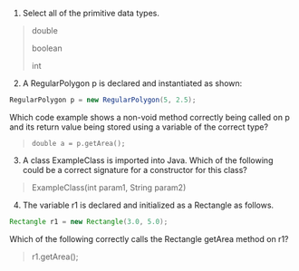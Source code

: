 1. Select all of the primitive data types.

> double
> 
> boolean
> 
> int

2. A RegularPolygon p is declared and instantiated as shown:

```java
RegularPolygon p = new RegularPolygon(5, 2.5);
```

Which code example shows a non-void method correctly being called on p and its return value being stored using a variable of the correct type?

> `double a = p.getArea();`

3. A class ExampleClass is imported into Java. Which of the following could be a correct signature for a constructor for this class? 

> ExampleClass(int param1, String param2)

4. The variable r1 is declared and initialized as a Rectangle as follows.

```java
Rectangle r1 = new Rectangle(3.0, 5.0);
```

Which of the following correctly calls the Rectangle getArea method on r1?

> r1.getArea();
